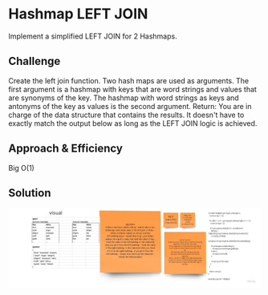 # Hashmap LEFT JOIN
<!-- Short summary or background information -->

Implement a simplified LEFT JOIN for 2 Hashmaps.

## Challenge
<!-- Description of the challenge -->


   Create the left join function.
Two hash maps are used as arguments.
The first argument is a hashmap with keys that are word strings and values that are synonyms of the key.
The hashmap with word strings as keys and antonyms of the key as values is the second argument.
Return: You are in charge of the data structure that contains the results. It doesn't have to exactly match the output below as long as the LEFT JOIN logic is achieved.


## Approach & Efficiency
<!-- What approach did you take? Why? What is the Big O space/time for this approach? -->

Big O(1)

## Solution
<!-- Embedded whiteboard image -->

![whiteboard](../image/33.jpg)